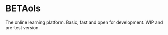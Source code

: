 # BETAols

The online learning platform. Basic, fast and open for development. WIP and pre-test version.
